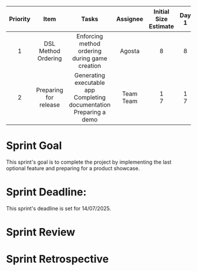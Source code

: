 
| Priority |                         Item                         |                                         Tasks                                          |                 Assignee                 | Initial Size Estimate |  Day 1  |  Day 2  |  Day 3  |  Day 4  |  Day 5  |       Day 6        |       Day 7        |
|:--------:|:----------------------------------------------------:|:--------------------------------------------------------------------------------------:|:----------------------------------------:|:---------------------:|:-------:|:-------:|:-------:|:-------:|:-------:|:------------------:|:------------------:|
|    1     |                 DSL Method Ordering                  |                     Enforcing method ordering during game creation                     |                   Agosta                 |           8           |    8    |         |         |         |         |                    |                    |
|    2     |                Preparing for release                 |      Generating executable app<br/>Completing documentation<br/>Preparing a demo       |              Team<br/>Team               |        1<br/>7        | 1<br/>7 | 1<br/>7 | /<br/>/ | /<br/>/ | /<br/>/ |      /<br/>/       |      /<br/>/       |

# Sprint Goal
This sprint's goal is to complete the project by implementing the last optional feature and preparing for a product showcase.

# Sprint Deadline:
This sprint's deadline is set for 14/07/2025.

# Sprint Review

# Sprint Retrospective

